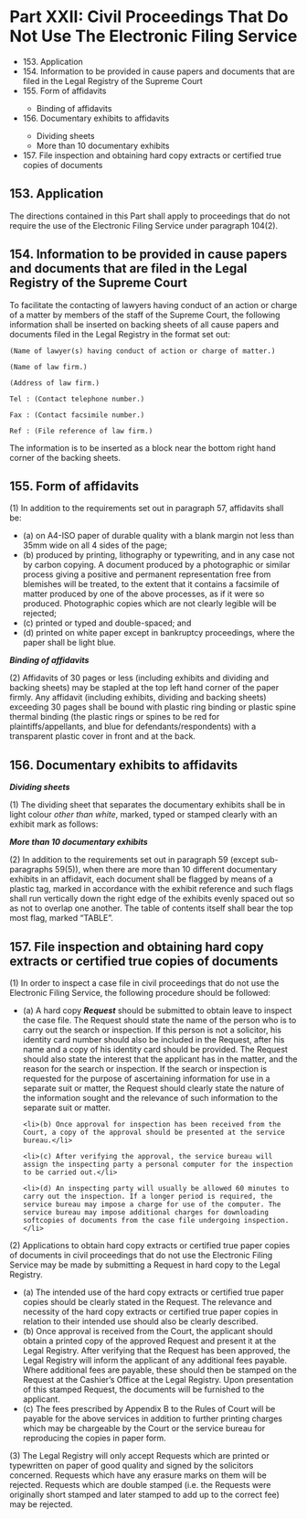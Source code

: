 # Part XXII: Civil Proceedings That Do Not Use The Electronic Filing Service

<ul type="*">
	<li>153. Application</li>
	<li>154. Information to be provided in cause papers and documents that are filed in the Legal Registry of the Supreme Court</li>
	<li>155. Form of affidavits</li>
	<ul>
		<li>Binding of affidavits</li>
	</ul>
	<li>156. Documentary exhibits to affidavits</li>
	<ul>
		<li>Dividing sheets</li>
		<li>More than 10 documentary exhibits</li>
	</ul>
	<li>157. File inspection and obtaining hard copy extracts or certified true copies of documents</li>
</ul>

## 153. Application

The directions contained in this Part shall apply to proceedings that do not require the use of the Electronic Filing Service under paragraph 104(2).

## 154. Information to be provided in cause papers and documents that are filed in the Legal Registry of the Supreme Court

To facilitate the contacting of lawyers having conduct of an action or charge of a matter by members of the staff of the Supreme Court, the following information shall be inserted on backing sheets of all cause papers and documents filed in the Legal Registry in the format set out: 
```
(Name of lawyer(s) having conduct of action or charge of matter.)

(Name of law firm.)

(Address of law firm.)

Tel : (Contact telephone number.)

Fax : (Contact facsimile number.)

Ref : (File reference of law firm.)
```

The information is to be inserted as a block near the bottom right hand
corner of the backing sheets.

## 155. Form of affidavits

(1) In addition to the requirements set out in paragraph 57, affidavits shall be:
<ul type="*">
	<li>(a) on A4-ISO paper of durable quality with a blank margin not less than 35mm wide on all 4 sides of the page;</li>
	<li>(b) produced by printing, lithography or typewriting, and in any case not by carbon copying. A document produced by a photographic or similar process giving a positive and permanent representation free from blemishes will be treated, to the extent that it contains a facsimile of matter produced by one of the above processes, as if it were so produced. Photographic copies which are not clearly legible will be rejected;</li>
	<li>(c) printed or typed and double-spaced; and</li>
	<li>(d) printed on white paper except in bankruptcy proceedings, where the paper shall be light blue.</li>
</ul>

***Binding of affidavits***

(2) Affidavits of 30 pages or less (including exhibits and dividing and backing sheets) may be stapled at the top left hand corner of the paper firmly. Any affidavit (including exhibits, dividing and backing sheets) exceeding 30 pages shall be bound with plastic ring binding or plastic spine thermal binding (the plastic rings or spines to be red for plaintiffs/appellants, and blue for defendants/respondents) with a transparent plastic cover in front and at the back.

## 156. Documentary exhibits to affidavits

***Dividing sheets***

(1) The dividing sheet that separates the documentary exhibits shall be in light colour *other than white*, marked, typed or stamped clearly with an exhibit mark as follows:

***More than 10 documentary exhibits***

(2) In addition to the requirements set out in paragraph 59 (except sub-paragraphs 59(5)), when there are more than 10 different documentary exhibits in an affidavit, each document shall be flagged by means of a plastic tag, marked in accordance with the exhibit reference and such flags shall run vertically down the right edge of the exhibits evenly spaced out so as not to overlap one another. The table of contents itself shall bear the top most flag, marked “TABLE”.

## 157. File inspection and obtaining hard copy extracts or certified true copies of documents

(1) In order to inspect a case file in civil proceedings that do not use the Electronic Filing Service, the following procedure should be followed:

<ul type="*">
	<li>(a) A hard copy <span title='Formerly known as "praecipe".'><b><i>Request</i></b></span> should be submitted to obtain leave to inspect the case file. The Request should state the name of the person who is to carry out the search or inspection. If this person is not a solicitor, his identity card number should also be included in the Request, after his name and a copy of his identity card should be provided. The Request should also state the interest that the applicant has in the matter, and the reason for the search or inspection. If the search or inspection is requested for the purpose of ascertaining information for use in a separate suit or matter, the Request should clearly state the nature of the information sought and the relevance of such information to the separate suit or matter.</li>
	
	<li>(b) Once approval for inspection has been received from the Court, a copy of the approval should be presented at the service bureau.</li>
	
	<li>(c) After verifying the approval, the service bureau will assign the inspecting party a personal computer for the inspection to be carried out.</li>
	
	<li>(d) An inspecting party will usually be allowed 60 minutes to carry out the inspection. If a longer period is required, the service bureau may impose a charge for use of the computer. The service bureau may impose additional charges for downloading softcopies of documents from the case file undergoing inspection.</li>
</ul>

(2) Applications to obtain hard copy extracts or certified true paper copies of documents in civil proceedings that do not use the Electronic Filing Service may be made by submitting a Request in hard copy to the Legal Registry.

<ul type="*">
	<li>(a) The intended use of the hard copy extracts or certified true paper copies should be clearly stated in the Request. The relevance and necessity of the hard copy extracts or certified true paper copies in relation to their intended use should also be clearly described.</li>
	<li>(b) Once approval is received from the Court, the applicant should obtain a printed copy of the approved Request and present it at the Legal Registry. After verifying that the Request has been approved, the Legal Registry will inform the applicant of any additional fees payable. Where additional fees are payable, these should then be stamped on the Request at the Cashier’s Office at the Legal Registry. Upon presentation of this stamped Request, the documents will be furnished to the applicant.</li>
	<li>(c) The fees prescribed by Appendix B to the Rules of Court will be payable for the above services in addition to further printing charges which may be chargeable by the Court or the service bureau for reproducing the copies in paper form.</li>
</ul>

(3) The Legal Registry will only accept Requests which are printed or typewritten on paper of good quality and signed by the solicitors concerned. Requests which have any erasure marks on them will be rejected. Requests which are double stamped (i.e. the Requests were originally short stamped and later stamped to add up to the correct fee) may be rejected.